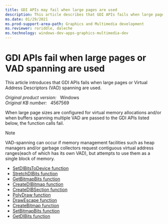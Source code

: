 ```yaml
---
title: GDI APIs may fail when large pages are used
description: This article describes that GDI APIs fails when large pages or VAD spanning are used.
ms.date: 01/29/2021
ms.prod-support-area-path: Graphics and Multimedia development
ms.reviewer: roriddle, daleche
ms.technology: windows-dev-apps-graphics-multimedia-dev
---
```

# GDI APIs fail when large pages or VAD spanning are used

This article introduces that GDI APIs fails when large pages or Virtual Address Descriptors (VAD) spanning are used.

_Original product version:_ &nbsp; Windows  
_Original KB number:_ &nbsp; 4567569

When large page sizes are configured for virtual memory allocations and/or when buffers spanning multiple VAD are passed to the GDI APIs listed below, the function calls fail.

> [!NOTE]
> VAD-spanning can occur if memory management facilities such as heap managers and/or garbage collectors request contiguous virtual address ranges(each of which has its own VAD), but attempts to use them as a single block of memory.

- [SetDIBitsToDevice function](/windows/win32/api/wingdi/nf-wingdi-setdibitstodevice)
- [StretchDIBits function](/windows/win32/api/wingdi/nf-wingdi-stretchdibits)
- [GetBitmapBits function](/windows/win32/api/wingdi/nf-wingdi-getbitmapbits)
- [CreateDIBitmap function](/windows/win32/api/wingdi/nf-wingdi-createdibitmap)
- [CreateDIBSection function](/windows/win32/api/wingdi/nf-wingdi-createdibsection)
- [PolyDraw function](/windows/win32/api/wingdi/nf-wingdi-polydraw)
- [DrawEscape function](/windows/win32/api/wingdi/nf-wingdi-drawescape)
- [CreateBitmap function](/windows/win32/api/wingdi/nf-wingdi-createbitmap)
- [SetBitmapBits function](/windows/win32/api/wingdi/nf-wingdi-setbitmapbits)
- [GetDIBits function](/windows/win32/api/wingdi/nf-wingdi-getdibits)
